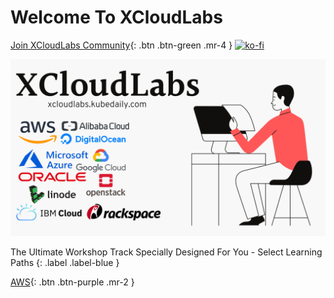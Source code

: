 # Welcome To XCloudLabs


[Join XCloudLabs Community](){: .btn .btn-green .mr-4 } [![ko-fi](https://www.ko-fi.com/img/githubbutton_sm.svg)](https://ko-fi.com/K3K0E60M)


![img](https://raw.githubusercontent.com/sangam14/XCloudLabs/master/img/xcloudlabs.png)




The Ultimate Workshop Track Specially Designed For You - Select Learning Paths 
{: .label .label-blue }


[AWS](){: .btn .btn-purple .mr-2 }  
